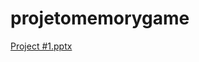 # projetomemorygame

[Project #1.pptx](https://github.com/victorianmiranda/projetomemorygame/files/7487674/Project.1.pptx)
